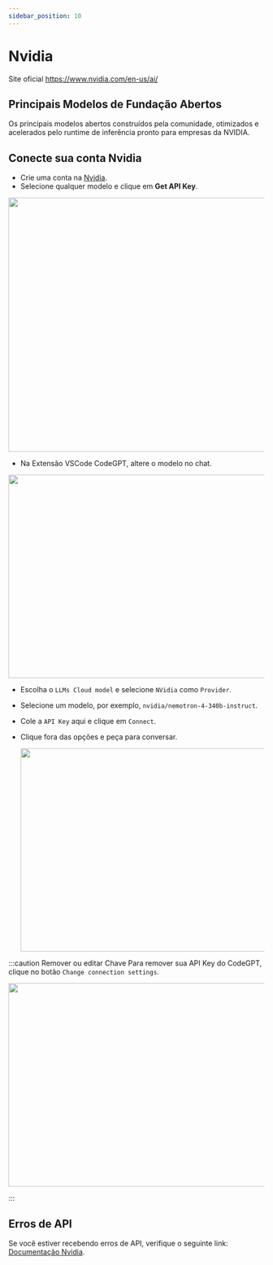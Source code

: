```yaml
---
sidebar_position: 10
---
```


# Nvidia
Site oficial https://www.nvidia.com/en-us/ai/

## Principais Modelos de Fundação Abertos
Os principais modelos abertos construídos pela comunidade, otimizados e acelerados pelo runtime de inferência pronto para empresas da NVIDIA.

## Conecte sua conta Nvidia
- Crie uma conta na [Nvidia](https://build.nvidia.com/).
- Selecione qualquer modelo e clique em **Get API Key**.

<p align="center"><img width="650" height="500" src="https://github.com/user-attachments/assets/e691b72f-904d-424a-a5ad-bf18198ef3c4"/></p>

- Na Extensão VSCode CodeGPT, altere o modelo no chat.

<p align="center"><img width="550" height="400" src="https://github.com/user-attachments/assets/0a6791c5-bdf1-4410-a77a-4e9083993b7a"/></p>

- Escolha o `LLMs Cloud model` e selecione `NVidia` como `Provider`.
- Selecione um modelo, por exemplo, `nvidia/nemotron-4-340b-instruct`.
- Cole a `API Key` aqui e clique em `Connect`.
- Clique fora das opções e peça para conversar.

  <p align="center"><img width="550" height="400" src="https://github.com/user-attachments/assets/6aa5f0c6-8871-453a-9637-b07b87ff24e9"/></p>

:::caution Remover ou editar Chave
Para remover sua API Key do CodeGPT, clique no botão `Change connection settings`.
 <p align="center"><img width="550" height="400" src="https://github.com/user-attachments/assets/8635da96-6e07-49fa-9dd2-20fca610cc9e"/></p>
:::

## Erros de API
Se você estiver recebendo erros de API, verifique o seguinte link: [Documentação Nvidia](https://docs.api.nvidia.com/).